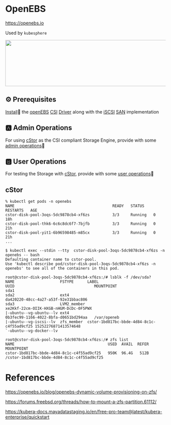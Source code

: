 # OpenEBS

https://openebs.io

Used by `kubesphere`

<img src="../images/1-config-sequence.svg" width="657" height="145"> </img>

## :gear: Prerequisites

[Install](install.md):pinching_hand: the [openEBS](https://openebs.io) [CSI](https://kubernetes-csi.github.io/docs/) [Driver](https://kubernetes-csi.github.io/docs/drivers.html) along with the [iSCSI](https://en.wikipedia.org/wiki/ISCSI) [SAN](https://en.wikipedia.org/wiki/Storage_area_network) implementation 

## :a: Admin Operations

For using [cStor](https://docs.openebs.io/docs/next/cstor.html) as the CSI compliant Storage Engine, provide with some [admin operations](adminop.md):pinching_hand:

## :b: User Operations

For testing the Storage with [cStor](https://docs.openebs.io/docs/next/cstor.html), provide with some [user operations](userop.md):pinching_hand:

## cStor 


``` 
% kubectl get pods -n openebs                               
NAME                                           READY   STATUS    RESTARTS   AGE
cstor-disk-pool-3oqs-5dc9878cb4-xf6zs          3/3     Running   0          18h
cstor-disk-pool-thk6-6c6c8dc6f7-7bjfb          3/3     Running   0          21h
cstor-disk-pool-yit1-6b96598485-m85cx          3/3     Running   0          21h
...
``` 
``` 
$ kubectl exec --stdin --tty  cstor-disk-pool-3oqs-5dc9878cb4-xf6zs -n openebs -- bash
Defaulting container name to cstor-pool.
Use 'kubectl describe pod/cstor-disk-pool-3oqs-5dc9878cb4-xf6zs -n openebs' to see all of the containers in this pod.
``` 

``` 
root@cstor-disk-pool-3oqs-5dc9878cb4-xf6zs:/# lsblk -f /dev/sda?
NAME                    FSTYPE      LABEL                                      UUID                                   MOUNTPOINT
sda1                                                                                                                  
sda2                    ext4                                                   da420220-48cc-4a27-a53f-92e31bbac806   
sda3                    LVM2_member                                            xe2Kkf-22cm-OIIK-HXGB-nHGM-DcDc-0F5PWX 
|-ubuntu--vg-ubuntu--lv ext4                                                   0b3fec99-1166-4022-8bfa-d0651bd294aa   /var/openeb
|-ubuntu--vg-iscsi--lv  zfs_member  cstor-1bd817bc-bbde-4d84-8c1c-c4f55ad9cf25 15252276871413574648                   
`-ubuntu--vg-docker--lv                  
```

```
root@cstor-disk-pool-3oqs-5dc9878cb4-xf6zs:/# zfs list
NAME                                         USED  AVAIL  REFER  MOUNTPOINT
cstor-1bd817bc-bbde-4d84-8c1c-c4f55ad9cf25   950K  96.4G   512B  /cstor-1bd817bc-bbde-4d84-8c1c-c4f55ad9cf25
```


# References

https://openebs.io/blog/openebs-dynamic-volume-provisioning-on-zfs/

https://forums.freebsd.org/threads/how-to-mount-a-zfs-partition.61112/

https://kubera-docs.mayadatastaging.io/en/free-pro-team@latest/kubera-enterprise/quickstart
